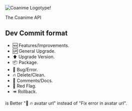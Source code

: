 ![Coanime Logotype!](https://coanime.net/images/new-logo-ca.svg "Coanime Logo")</p>

The Coanime API

## Dev Commit format

-   :new: Features/Improvements.
-   :up: General Upgrade.
-   :arrow_up: Upgrade Version.
-   :package: Package.
-   :bug: Bug/Error.
-   :fire: Delete/Clean.
-   :memo: Comments/Docs.
-   :triangular_flag_on_post: Red Flag.
-   :rewind: Rollback.

is Better ":bug: :fire: avatar url" instead of "Fix error in avatar url".
